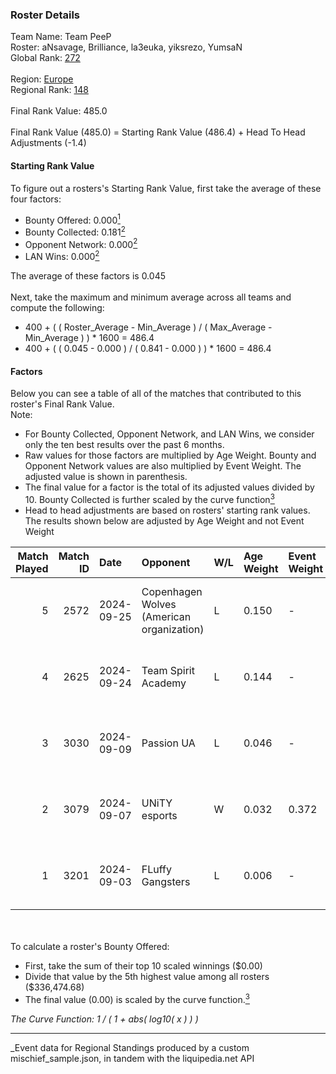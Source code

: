 ### Roster Details<br />
Team Name: Team PeeP<br />
Roster: aNsavage, Brilliance, la3euka, yiksrezo, YumsaN<br />
Global Rank: [272](../../standings_global_2025_03_01.md)<br />
<br />
Region: [Europe]( ../../standings_europe_2025_03_01.md)<br />
Regional Rank: [148]( ../../standings_europe_2025_03_01.md)<br />
<br />
Final Rank Value:  485.0<br />
<br />
Final Rank Value (485.0) = Starting Rank Value (486.4) + Head To Head Adjustments (-1.4)<br />

#### Starting Rank Value<br />
To figure out a rosters's Starting Rank Value, first take the average of these four factors:<br />
- Bounty Offered: 0.000[<sup>1</sup>](#table2)
- Bounty Collected: 0.181[<sup>2</sup>](#table1)
- Opponent Network: 0.000[<sup>2</sup>](#table1)
- LAN Wins: 0.000[<sup>2</sup>](#table1)

The average of these factors is 0.045<br />
<br />
Next, take the maximum and minimum average across all teams and compute the following:<br />
- 400 + ( ( Roster_Average - Min_Average ) / ( Max_Average - Min_Average ) ) * 1600 = 486.4
- 400 + ( ( 0.045 - 0.000 ) / ( 0.841 - 0.000 ) ) * 1600 = 486.4


#### Factors<br />
Below you can see a table of all of the matches that contributed to this roster's Final Rank Value.<br />
Note:<br />

- For Bounty Collected, Opponent Network, and LAN Wins, we consider only the ten best results over the past 6 months.
- Raw values for those factors are multiplied by Age Weight. Bounty and Opponent Network values are also multiplied by Event Weight. The adjusted value is shown in parenthesis.
- The final value for a factor is the total of its adjusted values divided by 10. Bounty Collected is further scaled by the curve function[<sup>3</sup>](#curveFunction)
- Head to head adjustments are based on rosters' starting rank values. The results shown below are adjusted by Age Weight and not Event Weight
<span id="table1"></span><br />


| Match Played | Match ID | Date       | Opponent                                  | W/L | Age Weight | Event Weight | Bounty Collected | Opponent Network | LAN Wins  | H2H Adj. | Roster                                            |
| -: | -: | :- | :- | :- | :- | :- | :- | :- | :- | -: | :- |
|            5 |     2572 | 2024-09-25 | Copenhagen Wolves (American organization) | L   | 0.150      | -            | -                | -                | -         |    -1.99 | aNsavage, Brilliance, la3euka, yiksrezo, YumsaN   |
|            4 |     2625 | 2024-09-24 | Team Spirit Academy                       | L   | 0.144      | -            | -                | -                | -         |    -0.20 | aNsavage, Brilliance, la3euka, yiksrezo, YumsaN   |
|            3 |     3030 | 2024-09-09 | Passion UA                                | L   | 0.046      | -            | -                | -                | -         |    -0.03 | bogemtdarf, Brilliance, GREATEST, la3euka, YumsaN |
|            2 |     3079 | 2024-09-07 | UNiTY esports                             | W   | 0.032      | 0.372        | 0.025 (0.000)    | 0.177 (0.002)    | 0 (0.000) |     0.88 | bogemtdarf, Brilliance, GREATEST, la3euka, YumsaN |
|            1 |     3201 | 2024-09-03 | FLuffy Gangsters                          | L   | 0.006      | -            | -                | -                | -         |    -0.04 | bogemtdarf, Brilliance, GREATEST, la3euka, YumsaN |

<br />
<span id="table2"></span><br />
To calculate a roster's Bounty Offered:<br />

- First, take the sum of their top 10 scaled winnings ($0.00)
- Divide that value by the 5th highest value among all rosters ($336,474.68)
- The final value (0.00) is scaled by the curve function.[<sup>3</sup>](#curveFunction)

<span id="curveFunction"></span>_The Curve Function: 1 / ( 1 + abs( log10( x ) ) )_<br />

---
_Event data for Regional Standings produced by a custom mischief_sample.json, in tandem with the liquipedia.net API<br />
